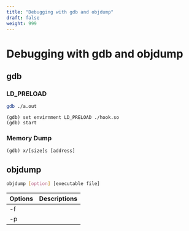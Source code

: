 ```yaml
---
title: "Debugging with gdb and objdump"
draft: false
weight: 999
---
```


# Debugging with gdb and objdump

## gdb

### LD_PRELOAD

```sh
gdb ./a.out
```

```text
(gdb) set envirnment LD_PRELOAD ./hook.so
(gdb) start
```

### Memory Dump

```text
(gdb) x/[size]s [address]
```

## objdump

```sh
objdump [option] [executable file]
```

|Options|Descriptions|
|-------|------------|
|-f||
|-p||
